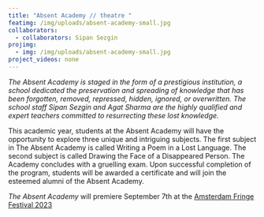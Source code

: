 ```yaml
---
title: "Absent Academy // theatre "
featimg: /img/uploads/absent-academy-small.jpg
collaborators:
  - collaborators: Sipan Sezgin
projimg:
  - img: /img/uploads/absent-academy-small.jpg
project_videos: none
---
```

*The Absent Academy is staged in the form of a prestigious institution, a school dedicated the preservation and spreading of knowledge that has been forgotten, removed, repressed, hidden, ignored, or overwritten. The school staff Sipan Sezgin and Agat Sharma are the highly qualified and expert teachers committed to resurrecting these lost knowledge.* 

This academic year, students at the Absent Academy will have the opportunity to explore three unique and intriguing subjects. The first subject in The Absent Academy is called Writing a Poem in a Lost Language. The second subject is called Drawing the Face of a Disappeared Person. The Academy concludes with a gruelling exam. Upon successful completion of the program, students will be awarded a certificate and will join the esteemed alumni of the Absent Academy.



*The Absent Academy* will premiere September 7th at the [Amsterdam Fringe Festival 2023](https://amsterdamfringefestival.nl/)